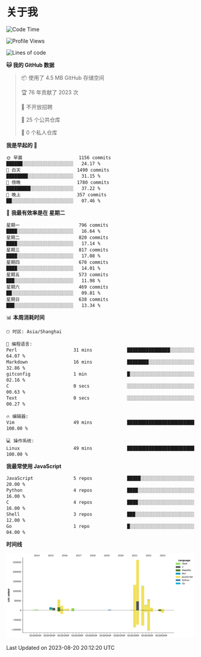 # 关于我

<!--START_SECTION:waka-->
![Code Time](http://img.shields.io/badge/Code%20Time-801%20hrs%2018%20mins-blue)

![Profile Views](http://img.shields.io/badge/%E4%B8%AA%E4%BA%BA%E8%B5%84%E6%96%99%E8%A7%82%E7%9C%8B%E6%AC%A1%E6%95%B0-7-blue)

![Lines of code](https://img.shields.io/badge/%E4%BB%8E%E3%80%8CHello%20World%E3%80%8D%E8%B5%B7%E6%88%91%E5%B7%B2%E7%BB%8F%E5%86%99%E4%BA%86-760.8%20thousand%20%E8%A1%8C%E4%BB%A3%E7%A0%81-blue)

**🐱 我的 GitHub 数据** 

> 📦  使用了 4.5 MB GitHub 存储空间 
 > 
> 🏆 76 年贡献了 2023 次
 > 
> 🚫 不开放招聘
 > 
> 📜 25 个公共仓库 
 > 
> 🔑 0 个私人仓库 
 > 
**我是早起的 🐤** 

```text
🌞 早晨                     1156 commits        ██████░░░░░░░░░░░░░░░░░░░   24.17 % 
🌆 白天                     1490 commits        ████████░░░░░░░░░░░░░░░░░   31.15 % 
🌃 傍晚                     1780 commits        █████████░░░░░░░░░░░░░░░░   37.22 % 
🌙 晚上                     357 commits         ██░░░░░░░░░░░░░░░░░░░░░░░   07.46 % 
```
📅 **我最有效率是在 星期二** 

```text
星期一                      796 commits         ████░░░░░░░░░░░░░░░░░░░░░   16.64 % 
星期二                      820 commits         ████░░░░░░░░░░░░░░░░░░░░░   17.14 % 
星期三                      817 commits         ████░░░░░░░░░░░░░░░░░░░░░   17.08 % 
星期四                      670 commits         ████░░░░░░░░░░░░░░░░░░░░░   14.01 % 
星期五                      573 commits         ███░░░░░░░░░░░░░░░░░░░░░░   11.98 % 
星期六                      469 commits         ██░░░░░░░░░░░░░░░░░░░░░░░   09.81 % 
星期日                      638 commits         ███░░░░░░░░░░░░░░░░░░░░░░   13.34 % 
```


📊 **本周消耗时间** 

```text
🕑︎ 时区: Asia/Shanghai

💬 编程语言: 
Perl                     31 mins             ████████████████░░░░░░░░░   64.07 % 
Markdown                 16 mins             ████████░░░░░░░░░░░░░░░░░   32.86 % 
gitconfig                1 min               █░░░░░░░░░░░░░░░░░░░░░░░░   02.16 % 
C                        0 secs              ░░░░░░░░░░░░░░░░░░░░░░░░░   00.63 % 
Text                     0 secs              ░░░░░░░░░░░░░░░░░░░░░░░░░   00.27 % 

🔥 编辑器: 
Vim                      49 mins             █████████████████████████   100.00 % 

💻 操作系统: 
Linux                    49 mins             █████████████████████████   100.00 % 
```

**我最常使用 JavaScript** 

```text
JavaScript               5 repos             █████░░░░░░░░░░░░░░░░░░░░   20.00 % 
Python                   4 repos             ████░░░░░░░░░░░░░░░░░░░░░   16.00 % 
C                        4 repos             ████░░░░░░░░░░░░░░░░░░░░░   16.00 % 
Shell                    3 repos             ███░░░░░░░░░░░░░░░░░░░░░░   12.00 % 
Go                       1 repo              █░░░░░░░░░░░░░░░░░░░░░░░░   04.00 % 
```



**时间线**

![Lines of Code chart](https://raw.githubusercontent.com/Arondight/Arondight/master/assets/bar_graph.png)


 Last Updated on 2023-08-20 20:12:20 UTC
<!--END_SECTION:waka-->
